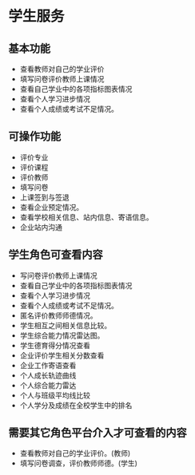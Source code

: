 # 学生服务

## 基本功能

* 查看教师对自己的学业评价
* 填写问卷评价教师上课情况
* 查看自己学业中的各项指标图表情况
* 查看个人学习进步情况
* 查看个人成绩或考试不足情况。 

## 可操作功能

* 评价专业
* 评价课程
* 评价教师
* 填写问卷
* 上课签到与签退
* 查看企业预定情况。
* 查看学校相关信息、站内信息、寄语信息。
* 企业站内沟通 

## 学生角色可查看内容

* 写问卷评价教师上课情况
* 查看自己学业中的各项指标图表情况
* 查看个人学习进步情况
* 查看个人成绩或考试不足情况。
* 匿名评价教师师德情况。
* 学生相互之间相关信息比较。
* 学生综合能力情况雷达图。
* 学生德育得分情况查看
* 企业评价学生相关分数查看
* 企业工作寄语查看
* 个人成长轨迹曲线
* 个人综合能力雷达
* 个人与班级平均线比较
* 个人学分及成绩在全校学生中的排名






## 需要其它角色平台介入才可查看的内容

* 查看教师对自己的学业评价。(教师)
* 填写问卷调查，评价教师师德。(学生)


